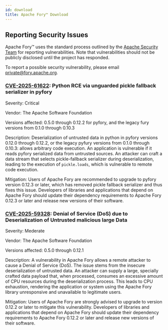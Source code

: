 ```yaml
---
id: download
title: Apache Fory™ Download
---
```


## Reporting Security Issues

Apache Fory™ uses the standard process outlined by the [Apache Security Team](https://www.apache.org/security/) for reporting vulnerabilities. Note that vulnerabilities should not be publicly disclosed until the project has responded.

To report a possible security vulnerability, please email private@fory.apache.org.

### [CVE-2025-61622](https://www.cve.org/CVERecord?id=CVE-2025-61622): Python RCE via unguarded pickle fallback serializer in pyfory

Severity: Critical

Vendor: The Apache Software Foundation

Versions affected: 0.5.0 through 0.12.2 for pyfory, and the legacy fury versions from 0.1.0 through 0.10.3

Description: Deserialization of untrusted data in python in pyfory versions 0.12.0 through 0.12.2, or the legacy pyfury versions from 0.1.0 through 0.10.3: allows arbitrary code execution. An application is vulnerable if it reads pyfory serialized data from untrusted sources. An attacker can craft a data stream that selects pickle-fallback serializer during deserialization, leading to the execution of `pickle.loads`, which is vulnerable to remote code execution.

Mitigation: Users of Apache Fory are recommended to upgrade to pyfory version 0.12.3 or later, which has removed pickle fallback serializer and thus fixes this issue. Developers of libraries and applications that depend on Apache Fory should update their dependency requirements to Apache Fory 0.12.3 or later and release new versions of their software.

### [CVE-2025-59328](https://www.cve.org/CVERecord?id=CVE-2025-59328): Denial of Service (DoS) due to Deserialization of Untrusted malicious large Data

Severity: Mederate

Vendor: The Apache Software Foundation

Versions affected: 0.5.0 through 0.12.1

Description: A vulnerability in Apache Fory allows a remote attacker to cause a Denial of Service (DoS). The issue stems from the insecure deserialization of untrusted data. An attacker can supply a large, specially crafted data payload that, when processed, consumes an excessive amount of CPU resources during the deserialization process. This leads to CPU exhaustion, rendering the application or system using the Apache Fory library unresponsive and unavailable to legitimate users.

Mitigation: Users of Apache Fory are strongly advised to upgrade to version 0.12.2 or later to mitigate this vulnerability. Developers of libraries and applications that depend on Apache Fory should update their dependency requirements to Apache Fory 0.12.2 or later and release new versions of their software.
